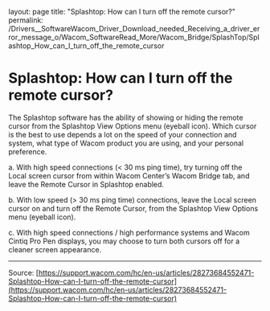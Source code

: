 layout: page
title: "Splashtop: How can I turn off the remote cursor?"
permalink: /Drivers__SoftwareWacom_Driver_Download_needed_Receiving_a_driver_error_message_o/Wacom_SoftwareRead_More/Wacom_Bridge/SplashTop/Splashtop_How_can_I_turn_off_the_remote_cursor

# Splashtop: How can I turn off the remote cursor?

The Splashtop software has the ability of showing or hiding the remote cursor from the Splashtop View Options menu (eyeball icon). Which cursor is the best to use depends a lot on the speed of your connection and system, what type of Wacom product you are using, and your personal preference.


a. With high speed connections (< 30 ms ping time), try turning off the Local screen cursor from within Wacom Center’s Wacom Bridge tab, and leave the Remote Cursor in Splashtop enabled.


b. With low speed (> 30 ms ping time) connections, leave the Local screen cursor on and turn off the Remote Cursor, from the Splashtop View Options menu (eyeball icon).


c. With high speed connections / high performance systems and Wacom Cintiq Pro Pen displays, you may choose to turn both cursors off for a cleaner screen appearance.

---
Source: [https://support.wacom.com/hc/en-us/articles/28273684552471-Splashtop-How-can-I-turn-off-the-remote-cursor](https://support.wacom.com/hc/en-us/articles/28273684552471-Splashtop-How-can-I-turn-off-the-remote-cursor)

